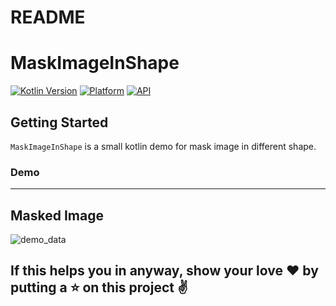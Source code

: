 # README #

# MaskImageInShape

[![Kotlin Version](https://img.shields.io/badge/Kotlin-v1.3.50-blue.svg)](https://kotlinlang.org)
[![Platform](https://img.shields.io/badge/Platform-Android-green.svg?style=flat)](https://www.android.com/)
[![API](https://img.shields.io/badge/API-21%2B-brightgreen.svg?style=flat)](https://android-arsenal.com/api?level=21)

Getting Started
------------------------
`MaskImageInShape` is a small kotlin demo for mask image in different shape.

### Demo
------------------------
Masked Image
------------------------

![demo_data](https://github.com/ShwetaChauhan18/GooglePlacesAutoComplete/blob/master/images/masked_image.png)

## If this helps you in anyway, show your love :heart: by putting a :star: on this project :v: